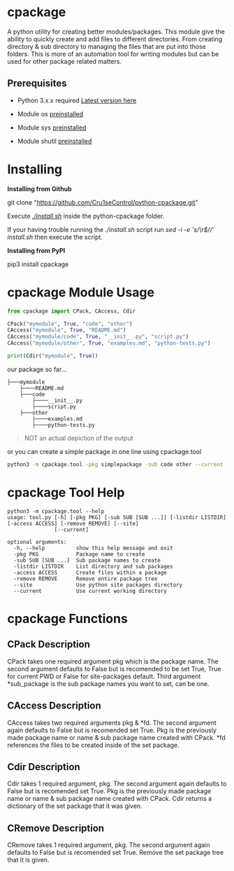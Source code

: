 # cpackage 
A python utility for creating better modules/packages. This module give the ability to quickly create and add files to different directories. From creating directory & sub directory to managing the files that are put into those folders. This is more of an automation tool for writing modules but can be used for other package related matters.

## Prerequisites
* Python 3.x.x required [Latest version here](https://www.python.org/ftp/python/3.8.2/python-3.8.2.exe)

* Module os [preinstalled](https://docs.python.org/3/library/os.html)

* Module sys [preinstalled](https://docs.python.org/3.8/library/sys.html)

* Module shutil [preinstalled](https://docs.python.org/3/library/shutil.html)

# Installing

**Installing from Github**

git clone "https://github.com/Cru1seControl/python-cpackage.git"

Execute [*./install.sh*](https://github.com/Cru1seControl/python-cpackage/blob/master/install.sh) inside the python-cpackage folder.

If your having trouble running the *./install.sh* script run *sed -i -e 's/\r$//' install.sh* then execute the script.

**Installing from PyPI**

pip3 install cpackage

# cpackage Module Usage

```python
from cpackage import CPack, CAccess, Cdir

CPack("mymodule", True, "code", "other")
CAccess("mymodule", True, "README.md")
CAccess("mymodule/code", True, "__init__.py", "script.py")
CAccess("mymodule/other", True, "examples.md", "python-tests.py")

print(Cdir("mymodule", True))
```
our package so far...

    ├───mymodule
        ├────README.md
        ├───code
            ├────__init__.py
            ├────script.py
        ├───other
            ├────examples.md
            ├────python-tests.py
> NOT an actual depiction of the output

or you can create a simple package in one line using cpackage.tool

```bash
python3 -m cpackage.tool -pkg simplepackage -sub code other --current
```

# cpackage Tool Help
```
python3 -m cpackage.tool --help
usage: tool.py [-h] [-pkg PKG] [-sub SUB [SUB ...]] [-listdir LISTDIR] [-access ACCESS] [-remove REMOVE] [--site]
               [--current]

optional arguments:
  -h, --help          show this help message and exit
  -pkg PKG            Package name to create
  -sub SUB [SUB ...]  Sub package names to create
  -listdir LISTDIR    List directory and sub packages
  -access ACCESS      Create files within a package
  -remove REMOVE      Remove entire package tree
  --site              Use python site packages directory
  --current           Use current working directory
```

# cpackage Functions

## CPack Description
CPack takes one required argument pkg which is the package name. The second argument defaults to False but is recomended to be set True, True for current PWD or False for site-packages default. Third argument \*sub_package is the sub package names you want to set, can be one.

## CAccess Description
CAccess takes two required arguments pkg & \*fd. The second argument again defaults to False but is recomended set True. Pkg is the previously made package name or name & sub package name created with CPack. \*fd references the files to be created inside of the set package.

## Cdir Description
Cdir takes 1 required argument, pkg. The second argument again defaults to False but is recomended set True. Pkg is the previously made package name or name & sub package name created with CPack. Cdir returns a dictionary of the set package that it was given.

## CRemove Description
CRemove takes 1 required argument, pkg. The second argument again defaults to False but is recomended set True. Remove the set package tree that it is given.
